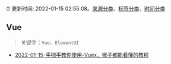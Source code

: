 :alarm_clock: 更新时间: 2022-01-15 02:55:08。[来源分类](../README.md)、[标签分类](../TAGS.md)、[时间分类](../TIMELINE.md)

## Vue


> 关键字：`Vue`、`ElementUI`



- [2022-01-15-手把手教你使用-Vuex，猴子都能看懂的教程](https://toutiao.io/k/kec70pe) 
